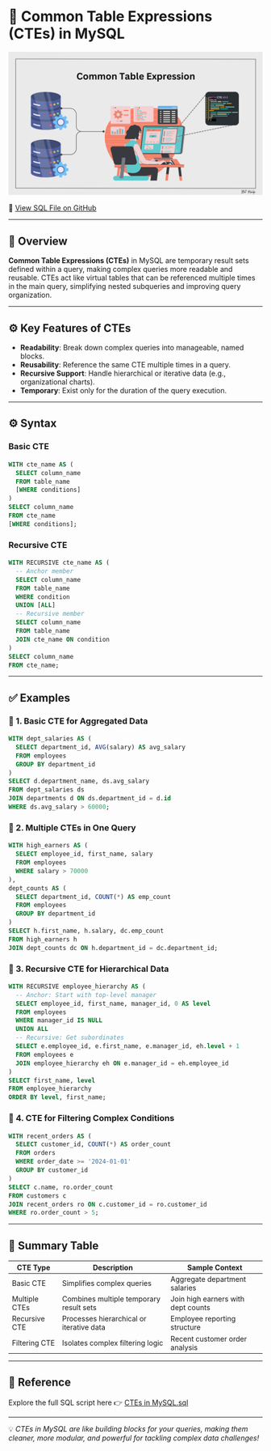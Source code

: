 # 🧠 Common Table Expressions (CTEs) in MySQL

<p align="center">
  <img src="https://github.com/Akshatha435/SQL/blob/main/11.%20CTE%20%5BCommon%20Table%20Expression%5D/CTE.png" alt="MySQL CTEs" />
</p>

🔗 [View SQL File on GitHub](https://github.com/Akshatha435/SQL/blob/main/11.%20CTE%20%5BCommon%20Table%20Expression%5D/CTE.sql)

---

## 📘 Overview

**Common Table Expressions (CTEs)** in MySQL are temporary result sets defined within a query, making complex queries more readable and reusable. CTEs act like virtual tables that can be referenced multiple times in the main query, simplifying nested subqueries and improving query organization.

---

## ⚙️ Key Features of CTEs

- **Readability**: Break down complex queries into manageable, named blocks.
- **Reusability**: Reference the same CTE multiple times in a query.
- **Recursive Support**: Handle hierarchical or iterative data (e.g., organizational charts).
- **Temporary**: Exist only for the duration of the query execution.

---

## ⚙️ Syntax

### Basic CTE
```sql
WITH cte_name AS (
  SELECT column_name
  FROM table_name
  [WHERE conditions]
)
SELECT column_name
FROM cte_name
[WHERE conditions];
```

### Recursive CTE
```sql
WITH RECURSIVE cte_name AS (
  -- Anchor member
  SELECT column_name
  FROM table_name
  WHERE condition
  UNION [ALL]
  -- Recursive member
  SELECT column_name
  FROM table_name
  JOIN cte_name ON condition
)
SELECT column_name
FROM cte_name;
```

---

## ✅ Examples

### 🔹 1. Basic CTE for Aggregated Data

```sql
WITH dept_salaries AS (
  SELECT department_id, AVG(salary) AS avg_salary
  FROM employees
  GROUP BY department_id
)
SELECT d.department_name, ds.avg_salary
FROM dept_salaries ds
JOIN departments d ON ds.department_id = d.id
WHERE ds.avg_salary > 60000;
```

### 🔹 2. Multiple CTEs in One Query

```sql
WITH high_earners AS (
  SELECT employee_id, first_name, salary
  FROM employees
  WHERE salary > 70000
),
dept_counts AS (
  SELECT department_id, COUNT(*) AS emp_count
  FROM employees
  GROUP BY department_id
)
SELECT h.first_name, h.salary, dc.emp_count
FROM high_earners h
JOIN dept_counts dc ON h.department_id = dc.department_id;
```

### 🔹 3. Recursive CTE for Hierarchical Data

```sql
WITH RECURSIVE employee_hierarchy AS (
  -- Anchor: Start with top-level manager
  SELECT employee_id, first_name, manager_id, 0 AS level
  FROM employees
  WHERE manager_id IS NULL
  UNION ALL
  -- Recursive: Get subordinates
  SELECT e.employee_id, e.first_name, e.manager_id, eh.level + 1
  FROM employees e
  JOIN employee_hierarchy eh ON e.manager_id = eh.employee_id
)
SELECT first_name, level
FROM employee_hierarchy
ORDER BY level, first_name;
```

### 🔹 4. CTE for Filtering Complex Conditions

```sql
WITH recent_orders AS (
  SELECT customer_id, COUNT(*) AS order_count
  FROM orders
  WHERE order_date >= '2024-01-01'
  GROUP BY customer_id
)
SELECT c.name, ro.order_count
FROM customers c
JOIN recent_orders ro ON c.customer_id = ro.customer_id
WHERE ro.order_count > 5;
```

---

## 📎 Summary Table

| CTE Type            | Description                                      | Sample Context                     |
|---------------------|--------------------------------------------------|------------------------------------|
| Basic CTE           | Simplifies complex queries                       | Aggregate department salaries      |
| Multiple CTEs       | Combines multiple temporary result sets          | Join high earners with dept counts |
| Recursive CTE       | Processes hierarchical or iterative data         | Employee reporting structure       |
| Filtering CTE       | Isolates complex filtering logic                 | Recent customer order analysis     |

---

## 📎 Reference

Explore the full SQL script here 👉 [CTEs in MySQL.sql](https://github.com/jeevan499/SQL/blob/main/11.%20CTE%20%5BCommon%20Table%20Expression%5D/CTE.sql)

---

💡 *CTEs in MySQL are like building blocks for your queries, making them cleaner, more modular, and powerful for tackling complex data challenges!*
